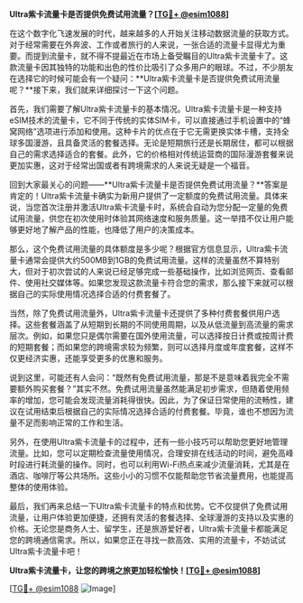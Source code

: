 **Ultra紫卡流量卡是否提供免费试用流量？[[TG💪+ @esim1088](https://t.me/s/esim1088)]**

在这个数字化飞速发展的时代，越来越多的人开始关注移动数据流量的获取方式。对于经常需要在外奔波、工作或者旅行的人来说，一张合适的流量卡显得尤为重要。而提到流量卡，就不得不提最近在市场上备受瞩目的Ultra紫卡流量卡了。这款流量卡因其独特的功能和出色的性价比吸引了众多用户的眼球。不过，不少朋友在选择它的时候可能会有一个疑问：**Ultra紫卡流量卡是否提供免费试用流量呢？**接下来，我们就来详细探讨一下这个问题。

首先，我们需要了解Ultra紫卡流量卡的基本情况。Ultra紫卡流量卡是一种支持eSIM技术的流量卡，它不同于传统的实体SIM卡，可以直接通过手机设置中的“蜂窝网络”选项进行添加和使用。这种卡片的优点在于它无需更换实体卡槽，支持全球多国漫游，且具备灵活的套餐选择。无论是短期旅行还是长期居住，都可以根据自己的需求选择适合的套餐。此外，它的价格相对传统运营商的国际漫游套餐来说更加实惠，这对于经常出国或者有跨境需求的人来说无疑是一个福音。

回到大家最关心的问题——**Ultra紫卡流量卡是否提供免费试用流量？**答案是肯定的！Ultra紫卡流量卡确实为新用户提供了一定额度的免费试用流量。具体来说，当您首次注册并激活Ultra紫卡流量卡时，系统会自动为您分配一定量的免费试用流量，供您在初次使用时体验其网络速度和服务质量。这一举措不仅让用户能够更好地了解产品的性能，也降低了用户的决策成本。

那么，这个免费试用流量的具体额度是多少呢？根据官方信息显示，Ultra紫卡流量卡通常会提供大约500MB到1GB的免费试用流量。这样的流量虽然不算特别大，但对于初次尝试的人来说已经足够完成一些基础操作，比如浏览网页、查看邮件、使用社交媒体等。如果您发现这款流量卡符合您的需求，那么接下来就可以根据自己的实际使用情况选择合适的付费套餐了。

当然，除了免费试用流量外，Ultra紫卡流量卡还提供了多种付费套餐供用户选择。这些套餐涵盖了从短期到长期的不同使用周期，以及从低流量到高流量的需求层次。例如，如果您只是偶尔需要在国外使用流量，可以选择按日计费或按周计费的短期套餐；而如果您的跨境需求较为频繁，则可以选择月度或年度套餐，这样不仅更经济实惠，还能享受更多的优惠和服务。

说到这里，可能还有人会问：“既然有免费试用流量，那是不是意味着我完全不需要额外购买套餐？”其实不然。免费试用流量虽然能满足初步需求，但随着使用频率的增加，您可能会发现流量消耗得很快。因此，为了保证日常使用的流畅性，建议在试用结束后根据自己的实际情况选择合适的付费套餐。毕竟，谁也不想因为流量不足而影响正常的工作和生活。

另外，在使用Ultra紫卡流量卡的过程中，还有一些小技巧可以帮助您更好地管理流量。比如，您可以定期检查流量使用情况，合理安排在线活动的时间，避免高峰时段进行耗流量的操作。同时，也可以利用Wi-Fi热点来减少流量消耗，尤其是在酒店、咖啡厅等公共场所。这些小小的习惯不仅能帮助您节省流量费用，也能提高整体的使用体验。

最后，我们再来总结一下Ultra紫卡流量卡的特点和优势。它不仅提供了免费试用流量，让用户体验更加便捷，还拥有灵活的套餐选择、全球漫游的支持以及实惠的价格。无论您是商务人士、留学生，还是旅游爱好者，Ultra紫卡流量卡都能满足您的跨境通信需求。所以，如果您正在寻找一款高效、实用的流量卡，不妨试试Ultra紫卡流量卡吧！

**Ultra紫卡流量卡，让您的跨境之旅更加轻松愉快！[[TG💪+ @esim1088](https://t.me/s/esim1088)]**

[[TG💪+ @esim1088](https://t.me/s/esim1088) ![Image](https://i.postimg.cc/4NQfJmqS/Snipaste-2025-05-13-00-14-12.png)]